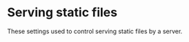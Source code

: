 <a id="configuration-server-static-files"></a>

# Serving static files

These settings used to control serving static files by a server.
